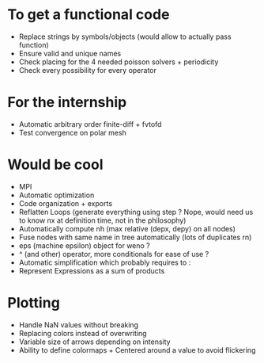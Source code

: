 # To get a functional code
- Replace strings by symbols/objects (would allow to actually pass function)
- Ensure valid and unique names
- Check placing for the 4 needed poisson solvers + periodicity
- Check every possibility for every operator

# For the internship
- Automatic arbitrary order finite-diff + fvtofd
- Test convergence on polar mesh

# Would be cool
- MPI
- Automatic optimization
- Code organization + exports
- Reflatten Loops (generate everything using step ? Nope, would need us to know nx at definition time, not in the philosophy)
- Automatically compute nh (max relative (depx, depy) on all nodes)
- Fuse nodes with same name in tree automatically (lots of duplicates rn)
- eps (machine epsilon) object for weno ?
- ^ (and other) operator, more conditionals for ease of use ?
- Automatic simplification which probably requires to :
- Represent Expressions as a sum of products

# Plotting
- Handle NaN values without breaking
- Replacing colors instead of overwriting
- Variable size of arrows depending on intensity
- Ability to define colormaps + Centered around a value to avoid flickering
